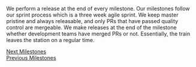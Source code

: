 We perform a release at the end of every milestone. Our milestones follow our sprint process which is a three week agile sprint. We keep master pristine and always releasable, and only PRs that have passed quality control are mergeable. We make releases at the end of the milestone whether development teams have merged PRs or not. Essentially, the train leaves the station on a regular time.

[Next Milestones](https://github.com/eclipse/che/milestones?state=open)  
[Previous Milestones](https://github.com/eclipse/che/milestones?state=closed)  
